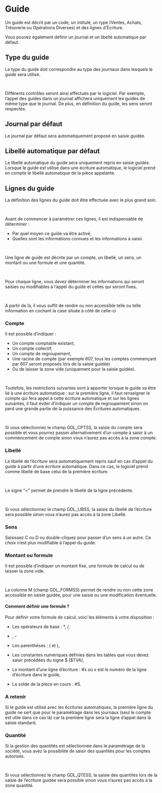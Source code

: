 # Guide



Un guide est décrit par un code, un intitulé, un type (Ventes, Achats, 
 Trésorerie ou Opérations Diverses) et des lignes d’Écriture.


Vous pouvez également définir un journal et un libellé automatique par 
 défaut.


## Type du guide


Le type du guide doit correspondre au type 
 des journaux dans lesquels le guide sera utilisé.


 


Différents contrôles seront ainsi effectués par le logiciel. Par exemple, 
 l’appel des guides dans un journal affichera uniquement les guides de 
 même type que le journal. De plus, en définition du guide, les sens seront 
 respectés.


## Journal par défaut


Le journal par défaut sera automatiquement proposé en saisie guidée.


## Libellé automatique par défaut


Le libellé automatique du guide sera uniquement repris en saisie guidée. 
 Lorsque le guide est utilisé dans une écriture automatique, le logiciel 
 prend en compte le libellé automatique de la pièce appelante.


## Lignes du guide


La définition des lignes du guide doit être effectuée avec le plus grand 
 soin.


 


Avant de commencer à paramétrer ces lignes, il est indispensable de 
 déterminer :


* Par quel moyen 
 ce guide va être activé,
* Quelles sont les 
 informations connues et les informations à saisir.


 


Une ligne de guide est décrite par un compte, un libellé, un sens, un 
 montant ou une formule et une quantité.


 


Pour chaque ligne, vous devez déterminer les informations qui seront 
 saisies ou modifiables à l’appel du guide et celles qui seront fixes.


 


A partir de là, il vous suffit de rendre ou non accessible telle ou 
 telle information en cochant la case située à côté de celle-ci


### Compte


Il est possible d’indiquer :


* Un compte 
 comptable existant,
* Un compte 
 collectif,
* Un compte 
 de regroupement,
* Une racine 
 de compte (par exemple 607, tous les comptes commençant par 
 607 seront proposés lors de la saisie guidée)
* Ou de laisser la zone vide (uniquement pour la 
 saisie guidée).


 


Toutefois, les restrictions suivantes sont à apporter lorsque le guide 
 va être lié à une écriture automatique : sur la première ligne, il faut 
 renseigner le compte qui fera appel à cette écriture automatique et sur 
 les lignes suivantes, il faut éviter d’indiquer un compte de regroupement 
 sinon on perd une grande partie de la puissance des Écritures automatiques.


 


Si vous sélectionnez le champ GDL\_CPTSS, la saisie du compte sera possible 
 et vous pourrez passer alternativement d’un compte à saisir à un commencement 
 de compte sinon vous n’aurez pas accès à la zone compte.


### Libellé


Le libellé de l’écriture sera automatiquement repris sauf en cas d’appel 
 du guide à partir d’une écriture automatique. Dans ce cas, le logiciel 
 prend comme libellé de base celui de la première écriture.


 


Le signe "=" permet de prendre le libellé de la ligne précédente.


 


Si vous sélectionnez le champ GDL\_LIBSS, la saisie du libellé de l’écriture 
 sera possible sinon vous n’aurez pas accès à la zone Libellé.


### Sens


Saisissez C ou D ou double-cliquez pour passer d’un sens à un autre. 
 Ce choix n’est plus modifiable à l’appel du guide.


### Montant ou formule


Il est possible d’indiquer un montant fixe, une formule de calcul ou 
 de laisser la zone vide.


 


La colonne M (champ GDL\_FORMSS) permet de rendre ou non cette zone accessible 
 en saisie guidée, pour une saisie ou une modification éventuelle.


#### Comment définir une formule ?


Pour définir votre formule de calcul, voici les éléments à votre disposition 
 :


* Les opérateurs 
 de base : \*, /, 
 + , -


* Les parenthèses 
 : ( et ),


* Les constantes 
 numériques définies dans les tables que vous devez saisir précédées 
 du signe $ ($TVA),
* Le montant d’une 
 ligne d’écriture : #x où x 
 est le numéro de la ligne d’écriture dans le guide,
* Le solde de la 
 pièce en cours : #S.


### A retenir


Si le guide est utilisé avec les écritures automatiques, la première 
 ligne du guide ne sert que pour le paramétrage dans les journaux (seul 
 le compte est utile dans ce cas là) car la première ligne sera la ligne 
 d’appel dans la saisie standard.


### Quantité


Si la gestion des quantités est sélectionnée dans le paramétrage de 
 la société, vous avez la possibilité de saisir des quantités pour les 
 comptes autorisés.


 


Si vous sélectionnez le champ GDL\_QTESS, la saisie des quantités lors 
 de la saisie de l’écriture guidée sera possible sinon vous n’aurez pas 
 accès à la zone quantité.


 







